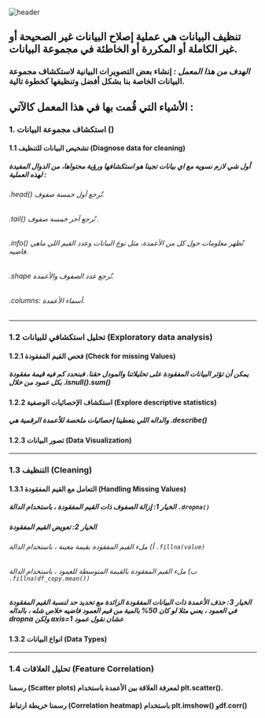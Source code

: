  ![header](https://capsule-render.vercel.app/api?type=waving&color=F4DDDD&height=300&section=header&text=Data%20Cleaning&descAlignY=51&descAlign=62)

##  تنظيف البيانات هي عملية إصلاح البيانات غير الصحيحة أو غير الكاملة أو المكررة أو الخاطئة في مجموعة البيانات.
### *الهدف من هذا المعمل :* إنشاء بعض التصويرات البيانية لاستكشاف مجموعة البيانات الخاصة بنا بشكل أفضل وتنظيفها كخطوة تالية.

## الأشياء التي قُمت بها في هذا المعمل كالآتي :
### 1. استكشاف مجموعة البيانات ()
####   1.1 تشخيص البيانات للتنظيف (Diagnose data for cleaning)
#####    أول شي لازم نسويه مع اي بيانات تجينا هو استكشافها ورؤية محتواها، من الدوال المفيدة لهذه العملية :

######    .head() تُرجع أول خمسة صفوف.
######    .tail() تُرجع آخر خمسة صفوف .
######    .info() تُظهر معلومات حول كل من الأعمدة، مثل نوع البيانات وعدد القيم اللي ماهي فاضيه.
######    .shape تُرجع عدد الصفوف والأعمدة.
######    .columns: أسماء الأعمدة. 
<hr>

###   1.2 تحليل استكشافي للبيانات (Exploratory data analysis)
####    1.2.1 فحص القيم المفقودة (Check for missing Values)
#####      يمكن أن تؤثر البيانات المفقودة على تحليلاتنا والمودل حقنا. فبنحدد كم فيه قيمة مفقودة بكل عمود من خلال .isnull().sum()
####    1.2.2 استكشاف الإحصائيات الوصفية (Explore descriptive statistics)
#####      والداله اللي بتعطينا إحصائيات ملخصة للأعمدة الرقمية هي .describe()
####    1.2.3 تصور البيانات (Data Visualization)
<hr>

###   1.3 التنظيف (Cleaning)
####    1.3.1 التعامل مع القيم المفقودة (Handling Missing Values)
#####      الخيار 1: إزالة الصفوف ذات القيم المفقودة ، باستخدام الدالة `.dropna()`
#####      الخيار 2: تعويض القيم المفقودة
######        أ) ملء القيم المفقودة بقيمة معينة ، باستخدام الدالة `.fillna(value)`
######        ب) ملء القيم المفقودة بالقيمة المتوسطة للعمود ، باستخدام الدالة `.fillna(df_copy.mean())`
#####      الخيار 3: حذف الأعمدة ذات البيانات المفقودة الزائدة مع تحديد حد لنسبة القيم المفقودة في العمود ، يعني مثلا لو كان 50% بالمية من قيم العمود فاضيه خلاص شله ، بالداله dropna ولكن axis=1 عشان نقول عمود
####     1.3.2 انواع البيانات (Data Types)
<hr>

###   1.4 تحليل العلاقات (Feature Correlation)
####    رسمنا (Scatter plots) لمعرفة العلاقة بين الأعمدة باستخدام plt.scatter().
####    رسمنا خريطة ارتباط (Correlation heatmap) باستخدام plt.imshow() وdf.corr()
